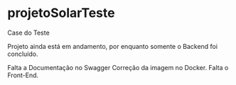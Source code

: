 # projetoSolarTeste

Case do Teste

Projeto ainda está em andamento, por enquanto somente o Backend foi concluído.

Falta a Documentação no Swagger
Correção da imagem no Docker.
Falta o Front-End.





 
